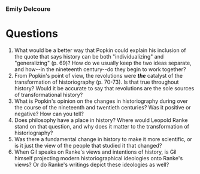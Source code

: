 ### Emily Delcoure
# Questions

1. What would be a better way that Popkin could explain his inclusion of the quote that says history can be both "individualizing" and "generalizing" (p. 69)?  How do we usually keep the two ideas separate, and how--in the nineteenth century--do they begin to work together?
2. From Popkin's point of view, the revolutions were ***the*** catalyst of the transformation of historiography (p. 70-73). Is that true throughout history? Would it be accurate to say that revolutions are the sole sources of transformational history?
3. What is Popkin's opinion on the changes in historiography during over the course of the nineteenth and twentieth centuries? Was it positive or negative? How can you tell?
4. Does philosophy have a place in history? Where would Leopold Ranke stand on that question, and why does it matter to the transformation of historiography?
5. Was there a fundamental change in history to make it more scientific, or is it just the view of the people that studied it that changed?
6. When Gil speaks on Ranke's views and intentions of history, is Gil himself projecting modern historiographical ideologies onto Ranke's views? Or do Ranke's writings depict these ideologies as well?